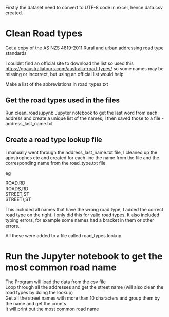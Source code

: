 Firstly the dataset need to convert to UTF-8 code in excel, hence data.csv created.


# Clean Road types #

Get a copy of the AS NZS 4819-2011 Rural and urban addressing road type standards

I couldnt find an official site to download the list so used this https://goaustraliatours.com/australia-road-types/
so some names may be missing or incorrect, but using an official list would help

Make a list of the abbreviations in road_types.txt

## Get the road types used in the files ##

Run clean_roads.ipynb Jupyter notebook to get the last word from each address and create a unique list of the names, I then saved those to a file - address_last_name.txt

## Create a road type lookup file ##

I manually went through the address_last_name.txt file, I cleaned up the apostrophes etc and created for each line the name from the file and the corresponding 
name from the road_type.txt file

eg

ROAD,RD  
ROADS,RD  
STREET,ST  
STREET),ST  

This included all names that have the wrong road type, I added the correct road type on the right. I only did this for valid road types. It also included
typing errors, for example some names had a bracket in them or other errors.

All these were added to a file called road_types.lookup

# Run the Jupyter notebook to get the most common road name #

The Program will load the data from the csv file  
Loop through all the addresses and get the street name (will also clean the road types by doing the lookup)  
Get all the street names with more than 10 characters and group them by the name and get the counts  
It will print out the most common road name


